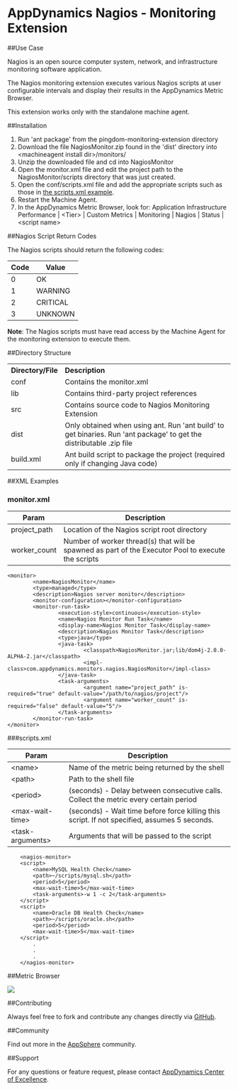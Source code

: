 # AppDynamics Nagios - Monitoring Extension

##Use Case

Nagios is an open source computer system, network, and infrastructure monitoring software application.

The Nagios monitoring extension executes various Nagios scripts at user configurable intervals and display their results in the AppDynamics Metric Browser.

This extension works only with the standalone machine agent.

##Installation
1. Run 'ant package' from the pingdom-monitoring-extension directory
2. Download the file NagiosMonitor.zip found in the 'dist' directory into \<machineagent install dir\>/monitors/
3. Unzip the downloaded file and cd into NagiosMonitor
4. Open the monitor.xml file and edit the project path to the NagiosMonitor/scripts directory that was just created.
5. Open the conf/scripts.xml file and add the appropriate scripts such as those in [the scripts.xml example](https://github.com/Appdynamics/nagios-monitoring-extension/blob/master/README.md#scriptsxml).
6. Restart the Machine Agent.
7. In the AppDynamics Metric Browser, look for: Application Infrastructure Performance  | \<Tier\> | Custom Metrics | Monitoring | Nagios | Status | \<script name\>

##Nagios Script Return Codes

The Nagios scripts should return the following codes:

| Code | Value |
| --- | --- |
| 0 | OK |
| 1 | WARNING |
| 2 | CRITICAL |
| 3 | UNKNOWN |

**Note**: The Nagios scripts must have read access by the Machine Agent for the monitoring extension to execute them.

##Directory Structure

<table><tbody>
<tr>
<th align="left"> Directory/File </th>
<th align="left"> Description </th>
</tr>
<tr>
<td class='confluenceTd'> conf </td>
<td class='confluenceTd'> Contains the monitor.xml </td>
</tr>
<tr>
<td class='confluenceTd'> lib </td>
<td class='confluenceTd'> Contains third-party project references </td>
</tr>
<tr>
<td class='confluenceTd'> src </td>
<td class='confluenceTd'> Contains source code to Nagios Monitoring Extension </td>
</tr>
<tr>
<td class='confluenceTd'> dist </td>
<td class='confluenceTd'> Only obtained when using ant. Run 'ant build' to get binaries. Run 'ant package' to get the distributable .zip file </td>
</tr>
<tr>
<td class='confluenceTd'> build.xml </td>
<td class='confluenceTd'> Ant build script to package the project (required only if changing Java code) </td>
</tr>
</tbody>
</table>

##XML Examples

###  monitor.xml


| Param | Description |
| ----- | ----- |
| project\_path | Location of the Nagios script root directory |
| worker\_count | Number of worker thread(s) that will be spawned as part of the Executor Pool to execute the scripts |

~~~~
<monitor>
        <name>NagiosMonitor</name>
        <type>managed</type>
        <description>Nagios server monitor</description>
        <monitor-configuration></monitor-configuration>
        <monitor-run-task>
                <execution-style>continuous</execution-style>
                <name>Nagios Monitor Run Task</name>
                <display-name>Nagios Monitor Task</display-name>
                <description>Nagios Monitor Task</description>
                <type>java</type>
                <java-task>
                        <classpath>NagiosMonitor.jar;lib/dom4j-2.0.0-ALPHA-2.jar</classpath>
                        <impl-class>com.appdynamics.monitors.nagios.NagiosMonitor</impl-class>
                </java-task>
                <task-arguments>
                        <argument name="project_path" is-required="true" default-value="/path/to/nagios/project"/>
                        <argument name="worker_count" is-required="false" default-value="5"/>
                </task-arguments>
        </monitor-run-task>
</monitor>
~~~~

###scripts.xml

| Param | Description |
| ---- | ---- |
| \<name\> | Name of the metric being returned by the shell |
| \<path\>  | Path to the shell file |
| \<period\>  | (seconds) - Delay between consecutive  calls. Collect the metric every certain period |
| \<max-wait-time\>  | (seconds) - Wait time before force killing this script. If not specified, assumes 5 seconds. |
| \<task-arguments\> | Arguments that will be passed to the script |


~~~~
    <nagios-monitor>
	<script>
	    <name>MySQL Health Check</name>
	    <path>~/scripts/mysql.sh</path>
	    <period>5</period>
	    <max-wait-time>5</max-wait-time>
	    <task-arguments>-w 1 -c 2</task-arguments>
	</script>
	<script>
	    <name>Oracle DB Health Check</name>
	    <path>~/scripts/oracle.sh</path>
	    <period>5</period>
	    <max-wait-time>5</max-wait-time>
	</script>
	    .
	    .
	    .
    </nagios-monitor>
~~~~

##Metric Browser


![](http://appsphere.appdynamics.com/t5/image/serverpage/image-id/59i17B26F44069944E8/image-size/original?v=mpbl-1&px=-1)




##Contributing

Always feel free to fork and contribute any changes directly via [GitHub](https://github.com/Appdynamics/nagios-monitoring-extension).

##Community

Find out more in the [AppSphere](http://appsphere.appdynamics.com/t5/Extensions/Nagios-Monitoring-Extension/idi-p/833) community.

##Support

For any questions or feature request, please contact [AppDynamics Center of Excellence](mailto:ace-request@appdynamics.com).
